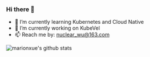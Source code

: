 ### Hi there 👋
- 🌱 I’m currently learning Kubernetes and Cloud Native
- 🔭 I’m currently working on KubeVel
- 📫 Reach me by: nuclear_wu@163.com
<!--
**nuclearwu/nuclearwu** is a ✨ _special_ ✨ repository because its `README.md` (this file) appears on your GitHub profile.

Here are some ideas to get you started:

- 🔭 I’m currently working on ...
- 🌱 I’m currently learning ...
- 👯 I’m looking to collaborate on ...
- 🤔 I’m looking for help with ...
- 💬 Ask me about ...
- 📫 How to reach me: ...
- 😄 Pronouns: ...
- ⚡ Fun fact: ...
-->
![marionxue's github stats](https://github-readme-stats.vercel.app/api?username=nuclearwu&show_icons=true&theme=highcontrast) 
